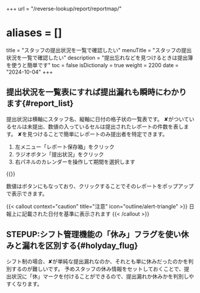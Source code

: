 +++
url = "/reverse-lookup/report/reportmap/"
# aliases = []
title = "スタッフの提出状況を一覧で確認したい"
menuTitle = "スタッフの提出状況を一覧で確認したい"
description = "提出忘れなどを見つけるときは提出簿を使うと簡単です"
toc = false
isDictionaly = true
weight = 2200
date = "2024-10-04"
+++

## 提出状況を一覧表にすれば提出漏れも瞬時にわかります{#report_list}

提出状況は横軸にスタッフ名、縦軸に日付の格子状の一覧表です。
✘がついているセルは未提出、数値の入っているセルは提出されたレポートの件数を表します。
✘を見つけることで簡単にレポートのみ提出者を特定できます。

1. 左メニュー「レポート保存箱」をクリック
2. ラジオボタン「提出状況」をクリック
3. 右パネルのカレンダーを操作して期間を選択します

{{<iTablet filename="img/map" msg="提出状況は右上のカレンダーと同じ期間を表示するよ" alice="pc">}}

数値はボタンにもなっており、クリックすることでそのレポートをポップアップで表示できます。

{{< callout context="caution" title="注意" icon="outline/alert-triangle" >}}
日報上に記載された日付を基準に表示されます
{{< /callout >}}

## STEPUP:シフト管理機能の「休み」フラグを使い休みと漏れを区別する{#holyday_flug}

シフト制の場合、✘が単純な提出漏れなのか、それとも単に休みだったのかを判別するのが難しいです。
予めスタッフの休み情報をセットしておくことで、提出状況に「休」マークを付けることができるので、提出漏れか休みかを判別しやすくなります。
